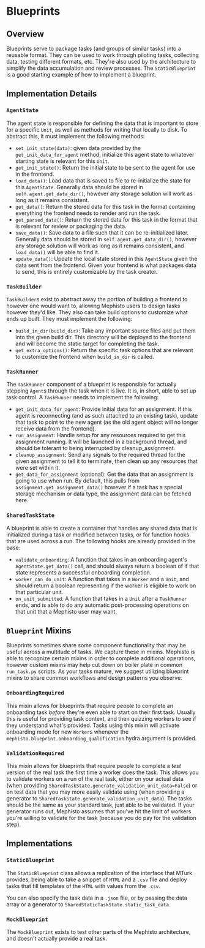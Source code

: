 # Blueprints
## Overview
Blueprints serve to package tasks (and groups of similar tasks) into a reusable format. They can be used to work through piloting tasks, collecting data, testing different formats, etc. They're also used by the architecture to simplify the data accumulation and review processes. The `StaticBlueprint` is a good starting example of how to implement a blueprint.

## Implementation Details
### `AgentState`
The agent state is responsible for defining the data that is important to store for a specific `Unit`, as well as methods for writing that locally to disk. To abstract this, it must implement the following methods:
- `set_init_state(data)`: given data provided by the `get_init_data_for_agent` method, initialize this agent state to whatever starting state is relevant for this `Unit`.
- `get_init_state()`: Return the initial state to be sent to the agent for use in the frontend.
- `load_data()`: Load data that is saved to file to re-initialize the state for this `AgentState`. Generally data should be stored in `self.agent.get_data_dir()`, however any storage solution will work as long as it remains consistent.
- `get_data()`: Return the stored data for this task in the format containing everything the frontend needs to render and run the task.
- `get_parsed_data()`: Return the stored data for this task in the format that is relevant for review or packaging the data.
- `save_data()`: Save data to a file such that it can be re-initialized later. Generally data should be stored in `self.agent.get_data_dir()`, however any storage solution will work as long as it remains consistent, and `load_data()` will be able to find it.
- `update_data()`: Update the local state stored in this `AgentState` given the data sent from the frontend. Given your frontend is what packages data to send, this is entirely customizable by the task creator.

### `TaskBuilder`
`TaskBuilder`s exist to abstract away the portion of building a frontend to however one would want to, allowing Mephisto users to design tasks however they'd like. They also can take build options to customize what ends up built. They must implement the following:
- `build_in_dir(build_dir)`: Take any important source files and put them into the given build dir. This directory will be deployed to the frontend and will become the static target for completing the task.
- `get_extra_options()`: Return the specific task options that are relevant to customize the frontend when `build_in_dir` is called.

### `TaskRunner`
The `TaskRunner` component of a blueprint is responsible for actually stepping `Agent`s through the task when it is live. It is, in short, able to set up task control. A `TaskRunner` needs to implement the following:
- `get_init_data_for_agent`: Provide initial data for an assignment. If this agent is reconnecting (and as such attached to an existing task), update that task to point to the new agent (as the old agent object will no longer receive data from the frontend).
- `run_assignment`: Handle setup for any resources required to get this assignment running. It will be launched in a background thread, and should be tolerant to being interrupted by cleanup_assignment.
- `cleanup_assignment`: Send any signals to the required thread for the given assignment to tell it to terminate, then clean up any resources that were set within it.
- `get_data_for_assignment` (optional): Get the data that an assignment is going to use when run. By default, this pulls from `assignment.get_assignment_data()` however if a task has a special storage mechanism or data type, the assignment data can be fetched here. 

### `SharedTaskState`
A blueprint is able to create a container that handles any shared data that is initialized during a task or modified between tasks, or for function hooks that are used across a run. The following hooks are already provided in the base:
- `validate_onboarding`: A function that takes in an onboarding agent's `AgentState.get_data()` call, and should always return a boolean of if that state represents a successful onboarding completion.
- `worker_can_do_unit`: A function that takes in a `Worker` and a `Unit`, and should return a boolean representing if the worker is eligible to work on that particular unit.
- `on_unit_submitted`: A function that takes in a `Unit` after a `TaskRunner` ends, and is able to do any automatic post-processing operations on that unit that a Mephisto user may want.

## `Blueprint` Mixins
Blueprints sometimes share some component functionality that may be useful across a multitude of tasks. We capture these in mixins. Mephisto is able to recognize certain mixins in order to complete additional operations, however custom mixins may help cut down on boiler plate in common `run_task.py` scripts. As your tasks mature, we suggest utilizing blueprint mixins to share common workflows and design patterns you observe.
### `OnboardingRequired`
This mixin allows for blueprints that require people to complete an onboarding task _before_ they're even able to start on their first task. Usually this is useful for providing task context, and then quizzing workers to see if they understand what's provided. Tasks using this mixin will activate onboarding mode for new `Worker`s whenever the `mephisto.blueprint.onboarding_qualification` hydra argument is provided.
### `ValidationRequired`
This mixin allows for blueprints that require people to complete a _test_ version of the real task the first time a worker does the task. This allows you to validate workers on a run of the real task, either on your actual data (when providing `SharedTaskState.generate_validation_unit_data=False`) or on test data that you may more easily validate using (when providing a generator to `SharedTaskState.generate_validation_unit_data`). The tasks should be the same as your standard task, just able to be validated. If your generator runs out, Mephisto assumes that you've hit the limit of workers you're willing to validate for the task (because you do pay for the validation step).


## Implementations
### `StaticBlueprint`
The `StaticBlueprint` class allows a replication of the interface that MTurk provides, being able to take a snippet of `HTML` and a `.csv` file and deploy tasks that fill templates of the `HTML` with values from the `.csv`.

You can also specify the task data in a `.json` file, or by passing the data array or a generator to `SharedStaticTaskState.static_task_data`.

### `MockBlueprint`
The `MockBlueprint` exists to test other parts of the Mephisto architecture, and doesn't actually provide a real task.
